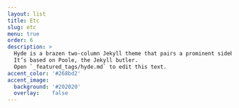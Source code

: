 ```yaml
---
layout: list
title: Etc
slug: etc
menu: true
order: 6
description: >
  Hyde is a brazen two-column Jekyll theme that pairs a prominent sidebar with uncomplicated content.
  It’s based on Poole, the Jekyll butler.
  Open `_featured_tags/hyde.md` to edit this text.
accent_color: '#268bd2'
accent_image:
  background: '#202020'
  overlay:    false
---
```

